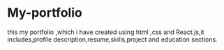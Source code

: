 # My-portfolio
this my portfolio ,which i have created using html ,css and React.js,it includes,profile description,resume,skills,project and education sections.
